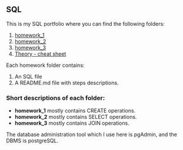 ## SQL
This is my SQL portfolio where you can find the following folders:

1. [homework_1]()
2. [homework_2]()
3. [homework_3]()
4. [Theory - cheat sheet]()

Each homework folder contains:
1. An SQL file
2. A README.md file with steps descriptions. </br>

### Short descriptions of each folder:
* **homework_1** mostly contains CREATE operations.
* **homework_2** mostly contains SELECT operations.
* **homework_3** mostly contains JOIN operations.

The database administration tool which I use here is pgAdmin, and the DBMS is postgreSQL.